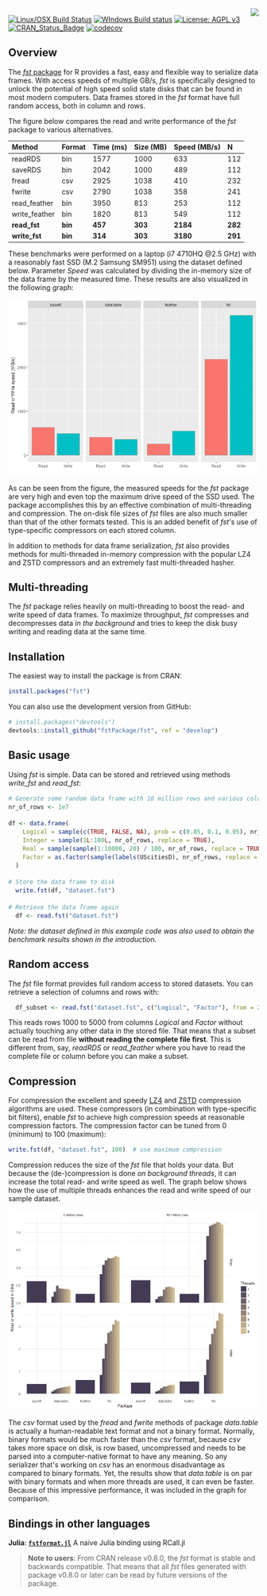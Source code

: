 
<!-- README.md is generated from README.Rmd. Please edit that file -->
<img src="logo.png" align="right" />

[![Linux/OSX Build Status](https://travis-ci.org/fstpackage/fst.svg?branch=develop)](https://travis-ci.org/fstpackage/fst) [![WIndows Build status](https://ci.appveyor.com/api/projects/status/6g6kp8onpb26jhnm/branch/develop?svg=true)](https://ci.appveyor.com/project/fstpackage/fst/branch/develop) [![License: AGPL v3](https://img.shields.io/badge/License-AGPL%20v3-blue.svg)](https://www.gnu.org/licenses/agpl-3.0) [![CRAN\_Status\_Badge](http://www.r-pkg.org/badges/version/fst)](https://cran.r-project.org/package=fst) [![codecov](https://codecov.io/gh/fstpackage/fst/branch/develop/graph/badge.svg)](https://codecov.io/gh/fstpackage/fst)

Overview
--------

The [*fst* package](https://github.com/fstpackage/fst) for R provides a fast, easy and flexible way to serialize data frames. With access speeds of multiple GB/s, *fst* is specifically designed to unlock the potential of high speed solid state disks that can be found in most modern computers. Data frames stored in the *fst* format have full random access, both in column and rows.

The figure below compares the read and write performance of the *fst* package to various alternatives.

| Method         | Format  | Time (ms) | Size (MB) | Speed (MB/s) | N       |
|:---------------|:--------|:----------|:----------|:-------------|:--------|
| readRDS        | bin     | 1577      | 1000      | 633          | 112     |
| saveRDS        | bin     | 2042      | 1000      | 489          | 112     |
| fread          | csv     | 2925      | 1038      | 410          | 232     |
| fwrite         | csv     | 2790      | 1038      | 358          | 241     |
| read\_feather  | bin     | 3950      | 813       | 253          | 112     |
| write\_feather | bin     | 1820      | 813       | 549          | 112     |
| **read\_fst**  | **bin** | **457**   | **303**   | **2184**     | **282** |
| **write\_fst** | **bin** | **314**   | **303**   | **3180**     | **291** |

These benchmarks were performed on a laptop (i7 4710HQ @2.5 GHz) with a reasonably fast SSD (M.2 Samsung SM951) using the dataset defined below. Parameter *Speed* was calculated by dividing the in-memory size of the data frame by the measured time. These results are also visualized in the following graph:

![](README-speed-bench-1.png)

As can be seen from the figure, the measured speeds for the *fst* package are very high and even top the maximum drive speed of the SSD used. The package accomplishes this by an effective combination of multi-threading and compression. The on-disk file sizes of *fst* files are also much smaller than that of the other formats tested. This is an added benefit of *fst*'s use of type-specific compressors on each stored column.

In addition to methods for data frame serialization, *fst* also provides methods for multi-threaded in-memory compression with the popular LZ4 and ZSTD compressors and an extremely fast multi-threaded hasher.

Multi-threading
---------------

The *fst* package relies heavily on multi-threading to boost the read- and write speed of data frames. To maximize throughput, *fst* compresses and decompresses data *in the background* and tries to keep the disk busy writing and reading data at the same time.

Installation
------------

The easiest way to install the package is from CRAN:

``` r
install.packages("fst")
```

You can also use the development version from GitHub:

``` r
# install.packages("devtools")
devtools::install_github("fstPackage/fst", ref = "develop")
```

Basic usage
-----------

Using *fst* is simple. Data can be stored and retrieved using methods *write\_fst* and *read\_fst*:

``` r
# Generate some random data frame with 10 million rows and various column types
nr_of_rows <- 1e7

df <- data.frame(
    Logical = sample(c(TRUE, FALSE, NA), prob = c(0.85, 0.1, 0.05), nr_of_rows, replace = TRUE),
    Integer = sample(1L:100L, nr_of_rows, replace = TRUE),
    Real = sample(sample(1:10000, 20) / 100, nr_of_rows, replace = TRUE),
    Factor = as.factor(sample(labels(UScitiesD), nr_of_rows, replace = TRUE))
  )

# Store the data frame to disk
  write.fst(df, "dataset.fst")
  
# Retrieve the data frame again
  df <- read.fst("dataset.fst")
```

*Note: the dataset defined in this example code was also used to obtain the benchmark results shown in the introduction.*

Random access
-------------

The *fst* file format provides full random access to stored datasets. You can retrieve a selection of columns and rows with:

``` r
  df_subset <- read.fst("dataset.fst", c("Logical", "Factor"), from = 2000, to = 5000)
```

This reads rows 1000 to 5000 from columns *Logical* and *Factor* without actually touching any other data in the stored file. That means that a subset can be read from file **without reading the complete file first**. This is different from, say, *readRDS* or *read\_feather* where you have to read the complete file or column before you can make a subset.

Compression
-----------

For compression the excellent and speedy [LZ4](https://github.com/lz4/lz4) and [ZSTD](https://github.com/facebook/zstd) compression algorithms are used. These compressors (in combination with type-specific bit filters), enable *fst* to achieve high compression speeds at reasonable compression factors. The compression factor can be tuned from 0 (minimum) to 100 (maximum):

``` r
write.fst(df, "dataset.fst", 100)  # use maximum compression
```

Compression reduces the size of the *fst* file that holds your data. But because the (de-)compression is done *on background threads*, it can increase the total read- and write speed as well. The graph below shows how the use of multiple threads enhances the read and write speed of our sample dataset.

![](README-multi-threading-1.png)

The *csv* format used by the *fread* and *fwrite* methods of package *data.table* is actually a human-readable text format and not a binary format. Normally, binary formats would be much faster than the *csv* format, because *csv* takes more space on disk, is row based, uncompressed and needs to be parsed into a computer-native format to have any meaning. So any serializer that's working on *csv* has an enormous disadvantage as compared to binary formats. Yet, the results show that *data.table* is on par with binary formats and when more threads are used, it can even be faster. Because of this impressive performance, it was included in the graph for comparison.

Bindings in other languages
---------------------------

**Julia**: [**`fstformat.jl`**](https://github.com/xiaodaigh/fstformat.jl) A naive Julia binding using RCall.jl

> **Note to users**: From CRAN release v0.8.0, the *fst* format is stable and backwards compatible. That means that all *fst* files generated with package v0.8.0 or later can be read by future versions of the package.
